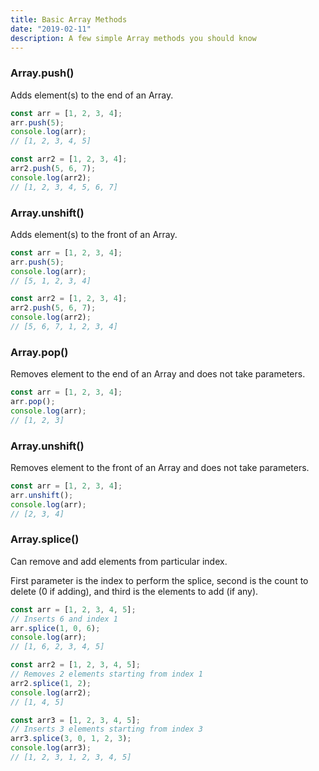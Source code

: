 ```yaml
---
title: Basic Array Methods
date: "2019-02-11"
description: A few simple Array methods you should know
---
```


<h3>Array.push()</h3>

Adds element(s) to the end of an Array.

```javascript
const arr = [1, 2, 3, 4];
arr.push(5);
console.log(arr);
// [1, 2, 3, 4, 5]

const arr2 = [1, 2, 3, 4];
arr2.push(5, 6, 7);
console.log(arr2);
// [1, 2, 3, 4, 5, 6, 7]
```

<h3>Array.unshift()</h3>

Adds element(s) to the front of an Array.

```javascript
const arr = [1, 2, 3, 4];
arr.push(5);
console.log(arr);
// [5, 1, 2, 3, 4]

const arr2 = [1, 2, 3, 4];
arr2.push(5, 6, 7);
console.log(arr2);
// [5, 6, 7, 1, 2, 3, 4]
```

<h3>Array.pop()</h3>

Removes element to the end of an Array and does not take parameters.

```javascript
const arr = [1, 2, 3, 4];
arr.pop();
console.log(arr);
// [1, 2, 3]
```

<h3>Array.unshift()</h3>

Removes element to the front of an Array and does not take parameters.

```javascript
const arr = [1, 2, 3, 4];
arr.unshift();
console.log(arr);
// [2, 3, 4]
```

<h3>Array.splice()</h3>

Can remove and add elements from particular index.

First parameter is the index to perform the splice, second is the count to delete (0 if adding), and third is the elements to add (if any).

```javascript
const arr = [1, 2, 3, 4, 5];
// Inserts 6 and index 1
arr.splice(1, 0, 6);
console.log(arr);
// [1, 6, 2, 3, 4, 5]

const arr2 = [1, 2, 3, 4, 5];
// Removes 2 elements starting from index 1
arr2.splice(1, 2);
console.log(arr2);
// [1, 4, 5]

const arr3 = [1, 2, 3, 4, 5];
// Inserts 3 elements starting from index 3
arr3.splice(3, 0, 1, 2, 3);
console.log(arr3);
// [1, 2, 3, 1, 2, 3, 4, 5]
```